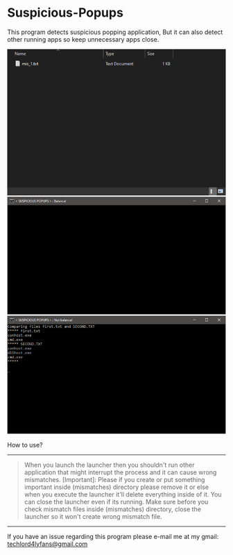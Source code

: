# Suspicious-Popups
This program detects suspicious popping application, But it can also detect other running apps so keep unnecessary apps close.

![](.github\sample_0.png)
![](.github\sample_1.png)
![](.github\sample_2.png)

How to use?
________________________________________

> When you launch the launcher then you shouldn't run other application that might interrupt
the process and it can cause wrong mismatches.
> [Important]: Please if you create or put something important inside (mismatches) directory please remove it
or else when you execute the launcher it'll delete everything inside of it.
> You can close the launcher even if its running.
> Make sure before you check mismatch files inside (mismatches) directory, close the launcher so it won't
create wrong mismatch file.
________________________________________

If you have an issue regarding this program please e-mail
me at my gmail: techlord4lyfans@gmail.com
